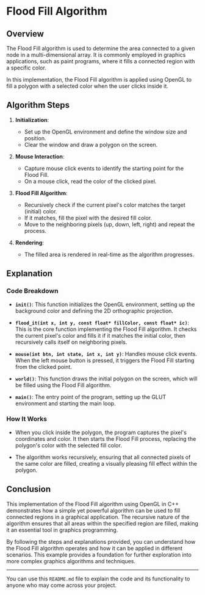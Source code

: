 
# Flood Fill Algorithm

## Overview

The Flood Fill algorithm is used to determine the area connected to a given node in a multi-dimensional array. It is commonly employed in graphics applications, such as paint programs, where it fills a connected region with a specific color.

In this implementation, the Flood Fill algorithm is applied using OpenGL to fill a polygon with a selected color when the user clicks inside it.

## Algorithm Steps

1. **Initialization**:
    - Set up the OpenGL environment and define the window size and position.
    - Clear the window and draw a polygon on the screen.

2. **Mouse Interaction**:
    - Capture mouse click events to identify the starting point for the Flood Fill.
    - On a mouse click, read the color of the clicked pixel.

3. **Flood Fill Algorithm**:
    - Recursively check if the current pixel's color matches the target (initial) color.
    - If it matches, fill the pixel with the desired fill color.
    - Move to the neighboring pixels (up, down, left, right) and repeat the process.

4. **Rendering**:
    - The filled area is rendered in real-time as the algorithm progresses.

## Explanation

### Code Breakdown

- **`init()`**: This function initializes the OpenGL environment, setting up the background color and defining the 2D orthographic projection.
  
- **`flood_it(int x, int y, const float* fillColor, const float* ic)`**: This is the core function implementing the Flood Fill algorithm. It checks the current pixel's color and fills it if it matches the initial color, then recursively calls itself on neighboring pixels.

- **`mouse(int btn, int state, int x, int y)`**: Handles mouse click events. When the left mouse button is pressed, it triggers the Flood Fill starting from the clicked point.

- **`world()`**: This function draws the initial polygon on the screen, which will be filled using the Flood Fill algorithm.

- **`main()`**: The entry point of the program, setting up the GLUT environment and starting the main loop.

### How It Works

- When you click inside the polygon, the program captures the pixel's coordinates and color. It then starts the Flood Fill process, replacing the polygon's color with the selected fill color.
  
- The algorithm works recursively, ensuring that all connected pixels of the same color are filled, creating a visually pleasing fill effect within the polygon.

## Conclusion

This implementation of the Flood Fill algorithm using OpenGL in C++ demonstrates how a simple yet powerful algorithm can be used to fill connected regions in a graphical application. The recursive nature of the algorithm ensures that all areas within the specified region are filled, making it an essential tool in graphics programming.

By following the steps and explanations provided, you can understand how the Flood Fill algorithm operates and how it can be applied in different scenarios. This example provides a foundation for further exploration into more complex graphics algorithms and techniques.

--- 

You can use this `README.md` file to explain the code and its functionality to anyone who may come across your project.
